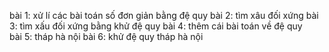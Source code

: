 bài 1: xử lí các bài toán số đơn giản bằng đệ quy
bài 2: tìm xâu đối xứng
bài 3: tìm xấu đối xứng bằng khử đệ quy 
bài 4: thêm cái bài toán về đệ quy  
bài 5: tháp hà nội 
bài 6: khử đệ quy tháp hà nội
